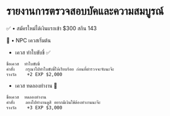 # รายงานการตรวจสอบบัคและความสมบูรณ์
:white_check_mark: • สมัครใหม่ได้เงินแรกเข้า $300 สกิน 143

:mag_right: • NPC เควสเริ่มต้น
- เควส ทำใบขับขี่ :white_check_mark: 
```
ชื่อเควส  ทำใบขับขี่ 
คำสั่ง    กรุณาไปทำใบขับขี่ให้เรียบร้อย ก่อนที่ตำรวจจะจับนะจ๊ะ
รางวัล    +2 EXP $2,000
```
- เควส ทดลองทำงาน :mag_right: 
```
ชื่อเควส  ทดลองทำงาน 
คำสั่ง    ลองไปทำงานดูสิ อยากมีเงินใช้ต้องทำงานนะจ๊ะ
รางวัล    +3 EXP $3,000
```
